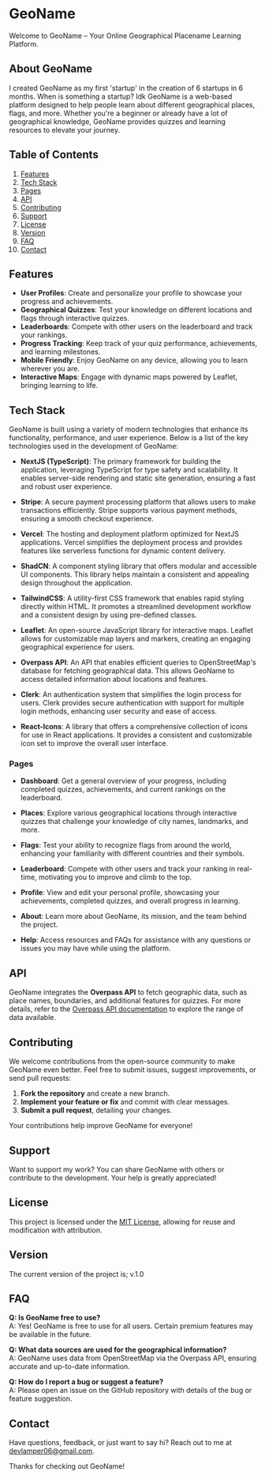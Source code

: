 # GeoName

Welcome to GeoName – Your Online Geographical Placename Learning Platform.

## About GeoName

I created GeoName as my first 'startup' in the creation of 6 startups in 6 months. When is something a startup? Idk 
GeoName is a web-based platform designed to help people learn about different geographical places, flags, and more. Whether you're a beginner or already have a lot of geographical knowledge, GeoName provides quizzes and learning resources to elevate your journey.

## Table of Contents

1. [Features](#features)
2. [Tech Stack](#tech-stack)
3. [Pages](#pages)
4. [API](#api)
5. [Contributing](#contributing)
6. [Support](#support)
7. [License](#license)
8. [Version](#version)
9. [FAQ](#faq)
10. [Contact](#contact)

## Features

- **User Profiles**: Create and personalize your profile to showcase your progress and achievements.
- **Geographical Quizzes**: Test your knowledge on different locations and flags through interactive quizzes.
- **Leaderboards**: Compete with other users on the leaderboard and track your rankings.
- **Progress Tracking**: Keep track of your quiz performance, achievements, and learning milestones.
- **Mobile Friendly**: Enjoy GeoName on any device, allowing you to learn wherever you are.
- **Interactive Maps**: Engage with dynamic maps powered by Leaflet, bringing learning to life.

## Tech Stack

GeoName is built using a variety of modern technologies that enhance its functionality, performance, and user experience. Below is a list of the key technologies used in the development of GeoName:

- **NextJS (TypeScript)**: The primary framework for building the application, leveraging TypeScript for type safety and scalability. It enables server-side rendering and static site generation, ensuring a fast and robust user experience.

- **Stripe**: A secure payment processing platform that allows users to make transactions efficiently. Stripe supports various payment methods, ensuring a smooth checkout experience.

- **Vercel**: The hosting and deployment platform optimized for NextJS applications. Vercel simplifies the deployment process and provides features like serverless functions for dynamic content delivery.

- **ShadCN**: A component styling library that offers modular and accessible UI components. This library helps maintain a consistent and appealing design throughout the application.

- **TailwindCSS**: A utility-first CSS framework that enables rapid styling directly within HTML. It promotes a streamlined development workflow and a consistent design by using pre-defined classes.

- **Leaflet**: An open-source JavaScript library for interactive maps. Leaflet allows for customizable map layers and markers, creating an engaging geographical experience for users.

- **Overpass API**: An API that enables efficient queries to OpenStreetMap's database for fetching geographical data. This allows GeoName to access detailed information about locations and features.

- **Clerk**: An authentication system that simplifies the login process for users. Clerk provides secure authentication with support for multiple login methods, enhancing user security and ease of access.

- **React-Icons**: A library that offers a comprehensive collection of icons for use in React applications. It provides a consistent and customizable icon set to improve the overall user interface.

### Pages

- **Dashboard**: Get a general overview of your progress, including completed quizzes, achievements, and current rankings on the leaderboard.

- **Places**: Explore various geographical locations through interactive quizzes that challenge your knowledge of city names, landmarks, and more.

- **Flags**: Test your ability to recognize flags from around the world, enhancing your familiarity with different countries and their symbols.

- **Leaderboard**: Compete with other users and track your ranking in real-time, motivating you to improve and climb to the top.

- **Profile**: View and edit your personal profile, showcasing your achievements, completed quizzes, and overall progress in learning.

- **About**: Learn more about GeoName, its mission, and the team behind the project.

- **Help**: Access resources and FAQs for assistance with any questions or issues you may have while using the platform.

## API

GeoName integrates the **Overpass API** to fetch geographic data, such as place names, boundaries, and additional features for quizzes. For more details, refer to the [Overpass API documentation](https://wiki.openstreetmap.org/wiki/Overpass_API) to explore the range of data available.

## Contributing

We welcome contributions from the open-source community to make GeoName even better. Feel free to submit issues, suggest improvements, or send pull requests:

1. **Fork the repository** and create a new branch.
2. **Implement your feature or fix** and commit with clear messages.
3. **Submit a pull request**, detailing your changes.

Your contributions help improve GeoName for everyone!

## Support

Want to support my work? You can share GeoName with others or contribute to the development. Your help is greatly appreciated!

## License

This project is licensed under the [MIT License](LICENSE), allowing for reuse and modification with attribution.

## Version

The current version of the project is; v.1.0

## FAQ

**Q: Is GeoName free to use?**  
A: Yes! GeoName is free to use for all users. Certain premium features may be available in the future.

**Q: What data sources are used for the geographical information?**  
A: GeoName uses data from OpenStreetMap via the Overpass API, ensuring accurate and up-to-date information.

**Q: How do I report a bug or suggest a feature?**  
A: Please open an issue on the GitHub repository with details of the bug or feature suggestion.

## Contact

Have questions, feedback, or just want to say hi? Reach out to me at [devlamper06@gmail.com](mailto:devlamper06@gmail.com).

Thanks for checking out GeoName!
